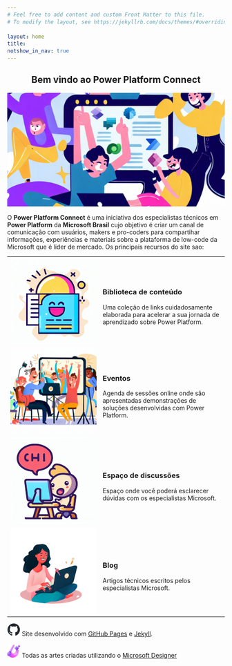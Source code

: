 ```yaml
---
# Feel free to add content and custom Front Matter to this file.
# To modify the layout, see https://jekyllrb.com/docs/themes/#overriding-theme-defaults

layout: home
title: 
notshow_in_nav: true
---
```


<h2 style="text-align:center;"> <b>Bem vindo ao Power Platform Connect</b></h2>

!["Bem vindo ao Power Platform Connect"](assets/imgs/funny-site.png "Bem vindo ao Power Platform Connect")

O **Power Platform Connect** é uma iniciativa dos especialistas técnicos em **Power Platform** da **Microsoft Brasil** cujo objetivo é criar um canal de comunicação com usuários, makers e pro-coders para compartihar informações, experiências e materiais sobre a plataforma de low-code da Microsoft que é lider de mercado. Os principais recursos do site sao:

<table class="tablenborders">
    <tbody class="body" >
      <tr>
        <td width="200px">
            <a href="getready/"><img src="assets/imgs/library-ico-200.png" alt="Links"></a>
        </td>
        <td>
            <h3><b>Biblioteca de conteúdo</b></h3>
            Uma coleção de links cuidadosamente elaborada para acelerar a sua jornada de aprendizado sobre Power Platform.
        </td>
      </tr>
      <tr>
        <td width="200px">
            <a href="events/"><img src="assets/imgs/demonstration-300.png" alt="Eventos"></a>
        </td>
        <td>
            <h3><b>Eventos</b></h3>
            Agenda de sessões online onde são apresentadas demonstrações de soluções desenvolvidas com Power Platform.
        </td>
      </tr>
      <tr>
        <td width="200px">
            <a href="https://github.com/microsoft/powerplatformconnect/discussions" target="_blank">
                <img src="assets/imgs/discussions-ico-200.png" alt="Discussões">
                </a>
        </td>
        <td>
            <h3><b>Espaço de discussões</b></h3>
            Espaço onde você poderá esclarecer dúvidas com os especialistas Microsoft.
        </td>
      </tr>
      <tr>
        <td width="200px">
            <a href="blog/"><img src="assets/imgs/blog-ico-200.png" alt="Blog"></a>
        </td>
        <td>
            <h3><b>Blog</b></h3>
            Artigos técnicos escritos pelos especialistas Microsoft.
        </td>
      </tr>
    </tbody>
    </table>

<img src="assets/imgs/github-mark.png" alt="GitHub Logo" width="30px">
Site desenvolvido com <a href="https://docs.github.com/pages" target="_blank">GitHub Pages</a> e <a href="https://jekyllrb.com/" target="_blank">Jekyll</a>.
<br/>
<br/>
<img src="assets/imgs/msdesigner-logo.png" alt="MS Designer Logo" width="30px">
Todas as artes criadas utilizando o <a href="https://designer.microsoft.com/" target="_blank">Microsoft Designer</a>
